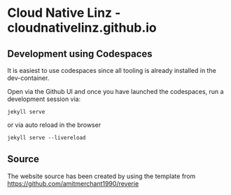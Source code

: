 # Cloud Native Linz - cloudnativelinz.github.io

## Development using Codespaces

It is easiest to use codespaces since all tooling is already installed in the dev-container.

Open via the Github UI and once you have launched the codespaces, run a development session via:

```
jekyll serve
```
or via auto reload in the browser
```
jekyll serve --livereload
```


## Source

The website source has been created by using the template from 
https://github.com/amitmerchant1990/reverie

